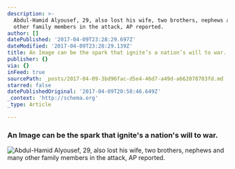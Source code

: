 ```yaml
---
description: >-
  Abdul-Hamid Alyousef, 29, also lost his wife, two brothers, nephews and many
  other family members in the attack, AP reported. 
author: []
datePublished: '2017-04-09T23:28:29.697Z'
dateModified: '2017-04-09T23:28:29.139Z'
title: An Image can be the spark that ignite’s a nation’s will to war.
publisher: {}
via: {}
inFeed: true
sourcePath: _posts/2017-04-09-3bd96fac-d5e4-46d7-a49d-a662078703fd.md
starred: false
datePublishedOriginal: '2017-04-09T20:58:46.649Z'
_context: 'http://schema.org'
_type: Article

---
```

### An Image can be the spark that ignite's a nation's will to war.
![Abdul-Hamid Alyousef, 29, also lost his wife, two brothers, nephews and many other family members in the attack, AP reported. ](https://the-grid-user-content.s3-us-west-2.amazonaws.com/37ffcd8b-b45b-4449-9d8a-c7ee578492f8.jpg)